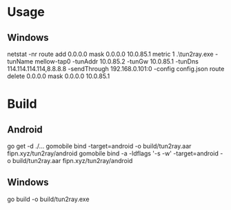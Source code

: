 # Usage
## Windows
netstat -nr
route add 0.0.0.0 mask 0.0.0.0 10.0.85.1 metric 1
.\tun2ray.exe -tunName mellow-tap0 -tunAddr 10.0.85.2 -tunGw 10.0.85.1 -tunDns 114.114.114.114,8.8.8.8 -sendThrough 192.168.0.101:0 -config config.json
route delete 0.0.0.0 mask 0.0.0.0 10.0.85.1 

# Build
## Android
go get -d ./...
gomobile bind -target=android -o build/tun2ray.aar fipn.xyz/tun2ray/android
gomobile bind -a -ldflags '-s -w' -target=android -o build/tun2ray.aar fipn.xyz/tun2ray/android
## Windows
go build -o build/tun2ray.exe